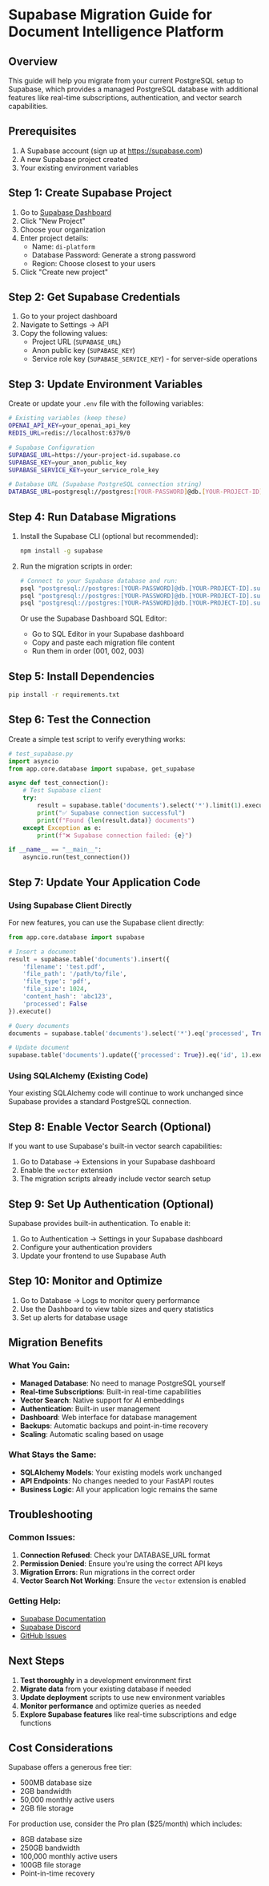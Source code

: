 # Supabase Migration Guide for Document Intelligence Platform

## Overview
This guide will help you migrate from your current PostgreSQL setup to Supabase, which provides a managed PostgreSQL database with additional features like real-time subscriptions, authentication, and vector search capabilities.

## Prerequisites
1. A Supabase account (sign up at https://supabase.com)
2. A new Supabase project created
3. Your existing environment variables

## Step 1: Create Supabase Project

1. Go to [Supabase Dashboard](https://app.supabase.com)
2. Click "New Project"
3. Choose your organization
4. Enter project details:
   - Name: `di-platform`
   - Database Password: Generate a strong password
   - Region: Choose closest to your users
5. Click "Create new project"

## Step 2: Get Supabase Credentials

1. Go to your project dashboard
2. Navigate to Settings → API
3. Copy the following values:
   - Project URL (`SUPABASE_URL`)
   - Anon public key (`SUPABASE_KEY`)
   - Service role key (`SUPABASE_SERVICE_KEY`) - for server-side operations

## Step 3: Update Environment Variables

Create or update your `.env` file with the following variables:

```bash
# Existing variables (keep these)
OPENAI_API_KEY=your_openai_api_key
REDIS_URL=redis://localhost:6379/0

# Supabase Configuration
SUPABASE_URL=https://your-project-id.supabase.co
SUPABASE_KEY=your_anon_public_key
SUPABASE_SERVICE_KEY=your_service_role_key

# Database URL (Supabase PostgreSQL connection string)
DATABASE_URL=postgresql://postgres:[YOUR-PASSWORD]@db.[YOUR-PROJECT-ID].supabase.co:5432/postgres
```

## Step 4: Run Database Migrations

1. Install the Supabase CLI (optional but recommended):
   ```bash
   npm install -g supabase
   ```

2. Run the migration scripts in order:
   ```bash
   # Connect to your Supabase database and run:
   psql "postgresql://postgres:[YOUR-PASSWORD]@db.[YOUR-PROJECT-ID].supabase.co:5432/postgres" -f supabase_migrations/001_initial_schema.sql
   psql "postgresql://postgres:[YOUR-PASSWORD]@db.[YOUR-PROJECT-ID].supabase.co:5432/postgres" -f supabase_migrations/002_vector_search.sql
   psql "postgresql://postgres:[YOUR-PASSWORD]@db.[YOUR-PROJECT-ID].supabase.co:5432/postgres" -f supabase_migrations/003_fulltext_search.sql
   ```

   Or use the Supabase Dashboard SQL Editor:
   - Go to SQL Editor in your Supabase dashboard
   - Copy and paste each migration file content
   - Run them in order (001, 002, 003)

## Step 5: Install Dependencies

```bash
pip install -r requirements.txt
```

## Step 6: Test the Connection

Create a simple test script to verify everything works:

```python
# test_supabase.py
import asyncio
from app.core.database import supabase, get_supabase

async def test_connection():
    # Test Supabase client
    try:
        result = supabase.table('documents').select('*').limit(1).execute()
        print("✅ Supabase connection successful")
        print(f"Found {len(result.data)} documents")
    except Exception as e:
        print(f"❌ Supabase connection failed: {e}")

if __name__ == "__main__":
    asyncio.run(test_connection())
```

## Step 7: Update Your Application Code

### Using Supabase Client Directly

For new features, you can use the Supabase client directly:

```python
from app.core.database import supabase

# Insert a document
result = supabase.table('documents').insert({
    'filename': 'test.pdf',
    'file_path': '/path/to/file',
    'file_type': 'pdf',
    'file_size': 1024,
    'content_hash': 'abc123',
    'processed': False
}).execute()

# Query documents
documents = supabase.table('documents').select('*').eq('processed', True).execute()

# Update document
supabase.table('documents').update({'processed': True}).eq('id', 1).execute()
```

### Using SQLAlchemy (Existing Code)

Your existing SQLAlchemy code will continue to work unchanged since Supabase provides a standard PostgreSQL connection.

## Step 8: Enable Vector Search (Optional)

If you want to use Supabase's built-in vector search capabilities:

1. Go to Database → Extensions in your Supabase dashboard
2. Enable the `vector` extension
3. The migration scripts already include vector search setup

## Step 9: Set Up Authentication (Optional)

Supabase provides built-in authentication. To enable it:

1. Go to Authentication → Settings in your Supabase dashboard
2. Configure your authentication providers
3. Update your frontend to use Supabase Auth

## Step 10: Monitor and Optimize

1. Go to Database → Logs to monitor query performance
2. Use the Dashboard to view table sizes and query statistics
3. Set up alerts for database usage

## Migration Benefits

### What You Gain:
- **Managed Database**: No need to manage PostgreSQL yourself
- **Real-time Subscriptions**: Built-in real-time capabilities
- **Vector Search**: Native support for AI embeddings
- **Authentication**: Built-in user management
- **Dashboard**: Web interface for database management
- **Backups**: Automatic backups and point-in-time recovery
- **Scaling**: Automatic scaling based on usage

### What Stays the Same:
- **SQLAlchemy Models**: Your existing models work unchanged
- **API Endpoints**: No changes needed to your FastAPI routes
- **Business Logic**: All your application logic remains the same

## Troubleshooting

### Common Issues:

1. **Connection Refused**: Check your DATABASE_URL format
2. **Permission Denied**: Ensure you're using the correct API keys
3. **Migration Errors**: Run migrations in the correct order
4. **Vector Search Not Working**: Ensure the `vector` extension is enabled

### Getting Help:
- [Supabase Documentation](https://supabase.com/docs)
- [Supabase Discord](https://discord.supabase.com)
- [GitHub Issues](https://github.com/supabase/supabase/issues)

## Next Steps

1. **Test thoroughly** in a development environment first
2. **Migrate data** from your existing database if needed
3. **Update deployment** scripts to use new environment variables
4. **Monitor performance** and optimize queries as needed
5. **Explore Supabase features** like real-time subscriptions and edge functions

## Cost Considerations

Supabase offers a generous free tier:
- 500MB database size
- 2GB bandwidth
- 50,000 monthly active users
- 2GB file storage

For production use, consider the Pro plan ($25/month) which includes:
- 8GB database size
- 250GB bandwidth
- 100,000 monthly active users
- 100GB file storage
- Point-in-time recovery
